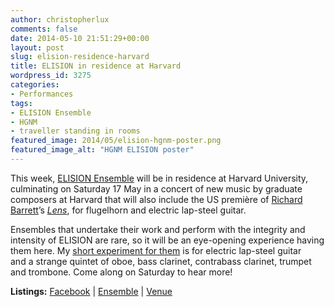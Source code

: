 ```yaml
---
author: christopherlux
comments: false
date: 2014-05-10 21:51:29+00:00
layout: post
slug: elision-residence-harvard
title: ELISION in residence at Harvard
wordpress_id: 3275
categories:
- Performances
tags:
- ELISION Ensemble
- HGNM
- traveller standing in rooms
featured_image: 2014/05/elision-hgnm-poster.png
featured_image_alt: "HGNM ELISION poster"
---
```


This week, [ELISION Ensemble](http://www.elision.org.au/) will be in residence at Harvard University, culminating on Saturday 17 May in a concert of new music by graduate composers at Harvard that will also include the US première of [Richard Barrett](http://richardbarrettmusic.com/)’s [_Lens_](http://vimeo.com/72911962), for flugelhorn and electric lap-steel guitar.

Ensembles that undertake their work and perform with the integrity and intensity of ELISION are rare, so it will be an eye-opening experience having them here. My [short experiment for them](http://www.chrisswithinbank.net/2014/04/traveller-standing-in-rooms-i-ii/) is for electric lap-steel guitar and a strange quintet of oboe, bass clarinet, contrabass clarinet, trumpet and trombone. Come along on Saturday to hear more!

**Listings:** [Facebook](https://www.facebook.com/events/1477982572418754/) \| [Ensemble](http://www.elision.org.au/ELISION_Ensemble/ELISION_upcoming_concerts.html) \| [Venue](http://www.music.fas.harvard.edu/calendar.html)
